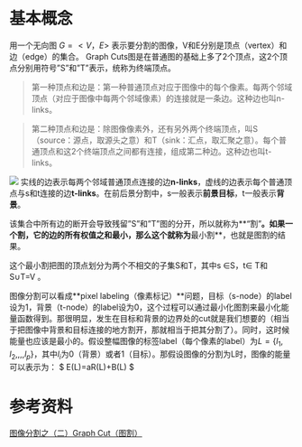 # 基本概念

用一个无向图 $G=<V，E>$ 表示要分割的图像，V和E分别是顶点（vertex）和边（edge）的集合。
Graph Cuts图是在普通图的基础上多了2个顶点，这2个顶点分别用符号”S”和”T”表示，统称为终端顶点。


> 第一种顶点和边是：第一种普通顶点对应于图像中的每个像素。每两个邻域顶点（对应于图像中每两个邻域像素）的连接就是一条边。这种边也叫n-links。

> 第二种顶点和边是：除图像像素外，还有另外两个终端顶点，叫S（source：源点，取源头之意）和T（sink：汇点，取汇聚之意）。每个普通顶点和这2个终端顶点之间都有连接，组成第二种边。这种边也叫t-links。

![](http://img.my.csdn.net/uploads/201301/23/1358872281_7151.jpg)
实线的边表示每两个邻域普通顶点连接的边**n-links**，虚线的边表示每个普通顶点与s和t连接的边**t-links**。在前后景分割中，s一般表示**前景目标**，t一般表示**背景**。

该集合中所有边的断开会导致残留”S”和”T”图的分开，所以就称为**“割”**。如果一个割，它的边的所有权值之和最小，那么这个就称为**最小割**，也就是图割的结果。

这个最小割把图的顶点划分为两个不相交的子集S和T，其中s ∈S，t∈ T和S∪T=V 。

图像分割可以看成**pixel labeling（像素标记）**问题，目标（s-node）的label设为1，背景（t-node）的label设为0，这个过程可以通过最小化图割来最小化能量函数得到。那很明显，发生在目标和背景的边界处的cut就是我们想要的（相当于把图像中背景和目标连接的地方割开，那就相当于把其分割了）。同时，这时候能量也应该是最小的。假设整幅图像的标签label（每个像素的label）为$L= \{l_1,l_2,,,, l_p \}$，其中$l_i$为0（背景）或者1（目标）。那假设图像的分割为L时，图像的能量可以表示为：
$
E(L)=aR(L)+B(L)
$



# 参考资料
[ 图像分割之（二）Graph Cut（图割）](http://blog.csdn.net/zouxy09/article/details/8532111)